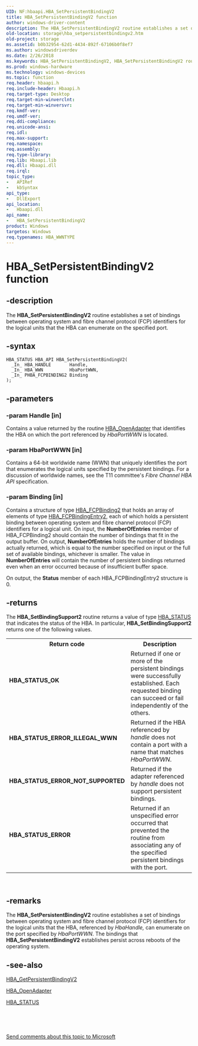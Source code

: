 ```yaml
---
UID: NF:hbaapi.HBA_SetPersistentBindingV2
title: HBA_SetPersistentBindingV2 function
author: windows-driver-content
description: The HBA_SetPersistentBindingV2 routine establishes a set of bindings between operating system and fibre channel protocol (FCP) identifiers for the logical units that the HBA can enumerate on the specified port.
old-location: storage\hba_setpersistentbindingv2.htm
old-project: storage
ms.assetid: b0b32954-62d1-4434-892f-67106b0f8ef7
ms.author: windowsdriverdev
ms.date: 2/26/2018
ms.keywords: HBA_SetPersistentBindingV2, HBA_SetPersistentBindingV2 routine [Storage Devices], fibreHBA_rtns_b081179f-690d-4646-ae40-1737c5933394.xml, hbaapi/HBA_SetPersistentBindingV2, storage.hba_setpersistentbindingv2
ms.prod: windows-hardware
ms.technology: windows-devices
ms.topic: function
req.header: hbaapi.h
req.include-header: Hbaapi.h
req.target-type: Desktop
req.target-min-winverclnt: 
req.target-min-winversvr: 
req.kmdf-ver: 
req.umdf-ver: 
req.ddi-compliance: 
req.unicode-ansi: 
req.idl: 
req.max-support: 
req.namespace: 
req.assembly: 
req.type-library: 
req.lib: Hbaapi.lib
req.dll: Hbaapi.dll
req.irql: 
topic_type:
-	APIRef
-	kbSyntax
api_type:
-	DllExport
api_location:
-	Hbaapi.dll
api_name:
-	HBA_SetPersistentBindingV2
product: Windows
targetos: Windows
req.typenames: HBA_WWNTYPE
---
```


# HBA_SetPersistentBindingV2 function


## -description


The <b>HBA_SetPersistentBindingV2</b> routine establishes a set of bindings between operating system and fibre channel protocol (FCP) identifiers for the logical units that the HBA can enumerate on the specified port.


## -syntax


````
HBA_STATUS HBA_API HBA_SetPersistentBindingV2(
  _In_ HBA_HANDLE       Handle,
  _In_ HBA_WWN          HbaPortWWN,
  _In_ PHBA_FCPBINDING2 Binding
);
````


## -parameters




### -param Handle [in]

Contains a value returned by the routine <a href="..\hbaapi\nf-hbaapi-hba_openadapter.md">HBA_OpenAdapter</a> that identifies the HBA on which the port referenced by <i>HbaPortWWN </i>is located. 


### -param HbaPortWWN [in]

Contains a 64-bit worldwide name (WWN) that uniquely identifies the port that enumerates the logical units specified by the persistent bindings. For a discussion of worldwide names, see the T11 committee's <i>Fibre Channel HBA API</i> specification. 


### -param Binding [in]

Contains a structure of type <a href="..\hbaapi\ns-hbaapi-hba_fcpbinding2.md">HBA_FCPBinding2</a> that holds an array of elements of type <a href="..\hbaapi\ns-hbaapi-hba_fcpbindingentry2.md">HBA_FCPBindingEntry2</a>, each of which holds a persistent binding between operating system and fibre channel protocol (FCP) identifiers for a logical unit. On input, the <b>NumberOfEntries</b> member of HBA_FCPBinding2 should contain the number of bindings that fit in the output buffer. On output, <b>NumberOfEntries</b> holds the number of bindings actually returned, which is equal to the number specified on input or the full set of available bindings, whichever is smaller. The value in <b>NumberOfEntries</b> will contain the number of persistent bindings returned even when an error occurred because of insufficient buffer space. 

On output, the <b>Status</b> member of each HBA_FCPBindingEntry2 structure is 0. 


## -returns



The <b>HBA_SetBindingSupport2</b> routine returns a value of type <a href="https://msdn.microsoft.com/library/windows/hardware/ff557233">HBA_STATUS</a> that indicates the status of the HBA. In particular, <b>HBA_SetBindingSupport2</b> returns one of the following values.

<table>
<tr>
<th>Return code</th>
<th>Description</th>
</tr>
<tr>
<td width="40%">
<dl>
<dt><b>HBA_STATUS_OK</b></dt>
</dl>
</td>
<td width="60%">
Returned if one or more of the persistent bindings were successfully established. Each requested binding can succeed or fail independently of the others. 

</td>
</tr>
<tr>
<td width="40%">
<dl>
<dt><b>HBA_STATUS_ERROR_ILLEGAL_WWN</b></dt>
</dl>
</td>
<td width="60%">
Returned if the HBA referenced by <i>handle</i> does not contain a port with a name that matches <i>HbaPortWWN</i>. 

</td>
</tr>
<tr>
<td width="40%">
<dl>
<dt><b>HBA_STATUS_ERROR_NOT_SUPPORTED</b></dt>
</dl>
</td>
<td width="60%">
Returned if the adapter referenced by <i>handle </i>does not support persistent bindings. 

</td>
</tr>
<tr>
<td width="40%">
<dl>
<dt><b>HBA_STATUS_ERROR</b></dt>
</dl>
</td>
<td width="60%">
Returned if an unspecified error occurred that prevented the routine from associating any of the specified persistent bindings with the port. 

</td>
</tr>
</table>
 




## -remarks



The <b>HBA_SetPersistentBindingV2</b> routine establishes a set of bindings between operating system and fibre channel protocol (FCP) identifiers for the logical units that the HBA, referenced by <i>HbaHandle, </i>can enumerate on the port specified by <i>HbaPortWWN</i>. The bindings that <b>HBA_SetPersistentBindingV2</b> establishes persist across reboots of the operating system. 




## -see-also

<a href="..\hbaapi\nf-hbaapi-hba_getpersistentbindingv2.md">HBA_GetPersistentBindingV2</a>



<a href="..\hbaapi\nf-hbaapi-hba_openadapter.md">HBA_OpenAdapter</a>



<a href="https://msdn.microsoft.com/library/windows/hardware/ff557233">HBA_STATUS</a>



 

 

<a href="mailto:wsddocfb@microsoft.com?subject=Documentation%20feedback [storage\storage]:%20HBA_SetPersistentBindingV2 routine%20 RELEASE:%20(2/26/2018)&amp;body=%0A%0APRIVACY STATEMENT%0A%0AWe use your feedback to improve the documentation. We don't use your email address for any other purpose, and we'll remove your email address from our system after the issue that you're reporting is fixed. While we're working to fix this issue, we might send you an email message to ask for more info. Later, we might also send you an email message to let you know that we've addressed your feedback.%0A%0AFor more info about Microsoft's privacy policy, see http://privacy.microsoft.com/en-us/default.aspx." title="Send comments about this topic to Microsoft">Send comments about this topic to Microsoft</a>

